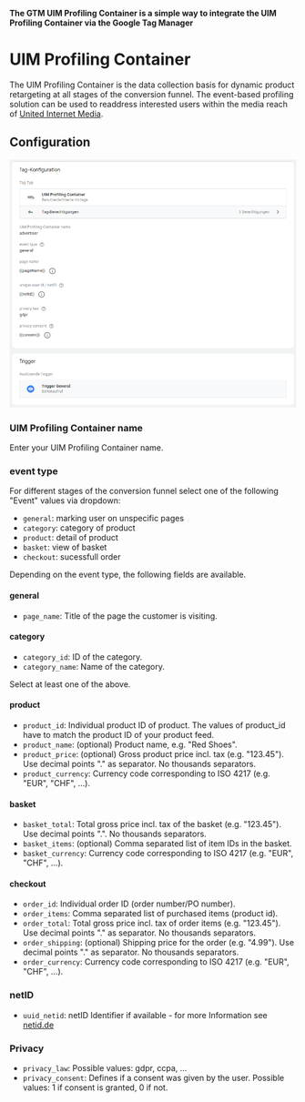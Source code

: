 **The GTM UIM Profiling Container is a simple way to integrate the UIM Profiling Container via the Google Tag Manager**

#  UIM Profiling Container

The UIM Profiling Container is the data collection basis for dynamic product retargeting at all stages of the conversion funnel. The event-based profiling solution can be used to readdress interested users within the media reach of [United Internet Media](https://www.united-internet-media.de/).

## Configuration

![UIM Profiling Container](/uim-profiling-container.png)

### UIM Profiling Container name

Enter your UIM Profiling Container name.

### event type

For different stages of the conversion funnel select one of the following "Event" values via dropdown:

* `general`: marking user on unspecific pages 
* `category`: category of product
* `product`: detail of product
* `basket`: view of basket
* `checkout`: sucessfull order

Depending on the event type, the following fields are available.

#### general

* `page_name`: Title of the page the customer is visiting.

#### category

* `category_id`: ID of the category.
* `category_name`: Name of the category.

Select at least one of the above.

#### product

* `product_id`: Individual product ID of product. The values of product_id have to match the product ID of your product feed.
* `product_name`: (optional) Product name, e.g. "Red Shoes".
* `product_price`: (optional) Gross product price incl. tax (e.g. "123.45"). Use decimal points "." as separator. No thousands separators.
* `product_currency`: Currency code corresponding to ISO 4217 (e.g. "EUR", "CHF", ...).

#### basket

* `basket_total`: Total gross price incl. tax of the basket (e.g. "123.45"). Use decimal points ".". No thousands separators.
* `basket_items`: (optional) Comma separated list of item IDs in the basket.
* `basket_currency`: Currency code corresponding to ISO 4217 (e.g. "EUR", "CHF", ...).

#### checkout

* `order_id`: Individual order ID (order number/PO number).
* `order_items`: Comma separated list of purchased items (product id).
* `order_total`: Total gross price incl. tax of order items (e.g. "123.45"). Use decimal points "." as separator. No thousands separators.
* `order_shipping`: (optional) Shipping price for the order (e.g. "4.99"). Use decimal points "." as separator. No thousands separators.
* `order_currency`: Currency code corresponding to ISO 4217 (e.g. "EUR", "CHF", ...).

### netID

* `uuid_netid`: netID Identifier if available - for more Information see [netid.de](https://netid.de/)

### Privacy

* `privacy_law`: Possible values: gdpr, ccpa, ...
* `privacy_consent`: Defines if a consent was given by the user. Possible values: 1 if consent is granted, 0 if not.
